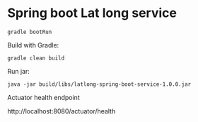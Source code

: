 # Spring boot Lat long service

```shell
gradle bootRun
```

Build with Gradle:

```shell
gradle clean build
```
Run jar:

```shell
java -jar build/libs/latlong-spring-boot-service-1.0.0.jar
```


Actuator health endpoint

http://localhost:8080/actuator/health

